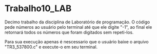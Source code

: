 # Trabalho10_LAB
Decimo trabalho da disciplina de Laboratório de programação.
O código pede números ao usuário pelo terminal até que ele digite "-1",
ao final ele retornará todos os números que foram digitados sem repeti-los.

Para sua execução apenas é nescessario que o usuário baixe o arquivo "TR3_537800.c" e execute-o em seu terminal.
